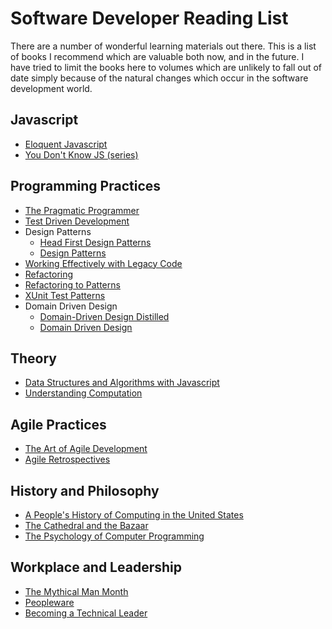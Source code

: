 # Software Developer Reading List #

There are a number of wonderful learning materials out there. This is a list of books I recommend which are valuable both now, and in the future. I have tried to limit the books here to volumes which are unlikely to fall out of date simply because of the natural changes which occur in the software development world.

## Javascript ##

- [Eloquent Javascript](https://www.amazon.com/Eloquent-JavaScript-Modern-Introduction-Programming/dp/1593272820)
- [You Don't Know JS (series)](https://www.amazon.com/s?k=You+Don%27t+Know+JS&i=stripbooks&ref=nb_sb_noss_2)

## Programming Practices ##

- [The Pragmatic Programmer](https://www.amazon.com/Pragmatic-Programmer-journey-mastery-Anniversary/dp/0135957052/ref=sr_1_1?crid=373TXGYGG2CK1&dchild=1&keywords=pragmatic+programmer&qid=1593447837&s=books&sprefix=Pragmat%2Cstripbooks%2C253&sr=1-1)
- [Test Driven Development](https://www.amazon.com/Test-Driven-Development-Kent-Beck/dp/0321146530/ref=sr_1_2?dchild=1&keywords=Test+Driven+Development&qid=1593448411&s=books&sr=1-2)
- Design Patterns
    - [Head First Design Patterns](https://www.amazon.com/Head-First-Design-Patterns-Brain-Friendly/dp/0596007124/ref=sr_1_1?crid=3BUEC8R7AYYPR&dchild=1&keywords=head+first+design+patterns&qid=1593448578&s=books&sprefix=head+first+desig%2Cstripbooks%2C245&sr=1-1)
    - [Design Patterns](https://www.amazon.com/Design-Patterns-Elements-Reusable-Object-Oriented/dp/0201633612/ref=sr_1_1?dchild=1&keywords=Design+Patterns&qid=1593448609&s=books&sr=1-1)
- [Working Effectively with Legacy Code](https://www.amazon.com/Working-Effectively-Legacy-Michael-Feathers/dp/0131177052/ref=sr_1_1?crid=3W6MT7KQ0DXL&dchild=1&keywords=working+effectively+with+legacy+code&qid=1593448666&s=books&sprefix=working+Effective%2Cstripbooks%2C210&sr=1-1)
- [Refactoring](https://www.amazon.com/Refactoring-Improving-Existing-Addison-Wesley-Signature/dp/0134757599/ref=sr_1_1?crid=1W1XSHRYVAUCK&dchild=1&keywords=refactoring+martin+fowler&qid=1593448716&s=books&sprefix=refactoring+%2Cstripbooks%2C686&sr=1-1)
- [Refactoring to Patterns](https://www.amazon.com/Refactoring-Patterns-Joshua-Kerievsky/dp/0321213351/ref=sr_1_2?dchild=1&keywords=refactoring+to+patterns&qid=1593448747&s=books&sr=1-2)
- [XUnit Test Patterns](https://www.amazon.com/Gerard-Meszaros-Patterns-Refactoring-Hardcover/dp/B01FMW67IY/ref=sr_1_4?crid=HYDH3GQ2HASU&dchild=1&keywords=xunit+test+patterns&qid=1593448780&s=books&sprefix=xunit+test+%2Cstripbooks%2C214&sr=1-4)
- Domain Driven Design
    - [Domain-Driven Design Distilled](https://www.amazon.com/Domain-Driven-Design-Distilled-Vaughn-Vernon/dp/0134434420/ref=sr_1_5?dchild=1&keywords=domain+driven+design&qid=1593448969&s=books&sr=1-5)
    - [Domain Driven Design](https://www.amazon.com/Domain-Driven-Design-Tackling-Complexity-Software/dp/0321125215/ref=sr_1_3?dchild=1&keywords=domain+driven+design&qid=1593448969&s=books&sr=1-3)

## Theory ##

- [Data Structures and Algorithms with Javascript](https://www.amazon.com/Data-Structures-Algorithms-JavaScript-approaches-ebook/dp/B00IV3J23Y/ref=sr_1_4?dchild=1&keywords=Data+structures+and+algorithms+javascript&qid=1593449435&s=books&sr=1-4)
- [Understanding Computation](https://www.amazon.com/Understanding-Computation-Machines-Impossible-Programs/dp/1449329276/ref=sr_1_1?dchild=1&keywords=understanding+computation&qid=1593449202&s=books&sr=1-1)

## Agile Practices ##

- [The Art of Agile Development](https://www.amazon.com/Art-Agile-Development-Pragmatic-Software/dp/0596527675/ref=sr_1_3?crid=RGWTZI4CDVD&dchild=1&keywords=the+art+of+agile+development&qid=1593448827&s=books&sprefix=the+art+of+agile%2Cstripbooks%2C205&sr=1-3)
- [Agile Retrospectives](https://www.amazon.com/Agile-Retrospectives-Making-Teams-Great/dp/0977616649/ref=sr_1_2?dchild=1&keywords=agile+retrospectives&qid=1593448870&s=books&sr=1-2)

## History and Philosophy ##

- [A People's History of Computing in the United States](https://www.amazon.com/Peoples-History-Computing-United-States/dp/0674970977/ref=sr_1_1?crid=2MFZ8WGGNXKWH&dchild=1&keywords=a+people%27s+history+of+computing+in+the+united+states&qid=1593449809&s=books&sprefix=a+people%27s+history+of+compu%2Cstripbooks%2C223&sr=1-1)
- [The Cathedral and the Bazaar](https://www.amazon.com/Cathedral-Bazaar-Musings-Accidental-Revolutionary/dp/0596001088/ref=sr_1_1?dchild=1&keywords=The+Cathedral+and+the+Bazaar&qid=1593449850&s=books&sr=1-1)
- [The Psychology of Computer Programming](https://www.amazon.com/Psychology-Computer-Programming-Silver-Anniversary-ebook/dp/B004R9QACC/ref=sr_1_1?crid=8E1MAVVWQ5H8&dchild=1&keywords=the+psychology+of+computer+programming&qid=1593449986&s=books&sprefix=The+Psychology+of+Computer%2Cstripbooks%2C227&sr=1-1)

## Workplace and Leadership ##

- [The Mythical Man Month](https://www.amazon.com/Mythical-Man-Month-Software-Engineering-Anniversary/dp/0201835959/ref=sr_1_1?crid=1KWMXNZPG1DLD&dchild=1&keywords=the+mythical+man+month&qid=1593449888&s=books&sprefix=The+Mythical+Ma%2Cstripbooks%2C248&sr=1-1)
- [Peopleware](https://www.amazon.com/Peopleware-Productive-Projects-Teams-3rd/dp/0321934113/ref=sr_1_1?dchild=1&keywords=peopleware&qid=1593449928&s=books&sr=1-1)
- [Becoming a Technical Leader](https://www.amazon.com/Becoming-Technical-Leader-Problem-Solving-Approach/dp/0932633021/ref=sr_1_3?dchild=1&keywords=becoming+a+technical+leader&qid=1593450266&s=books&sr=1-3)
